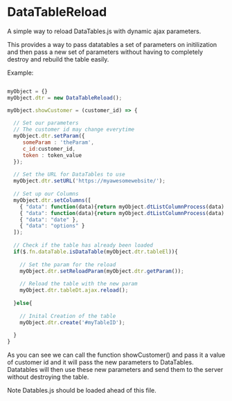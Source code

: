 # DataTableReload
A simple way to reload DataTables.js with dynamic ajax parameters. 

This provides a way to pass datatables a set of parameters on initilization and then pass a new set of parameters without having to completely destroy and rebuild the table easily.

Example:

```javascript

myObject = {}
myObject.dtr = new DataTableReload();

myObject.showCustomer = (customer_id) => {
	
  // Set our parameters
  // The customer id may change everytime 
  myObject.dtr.setParam({
	 someParam : 'theParam',
 	 c_id:customer_id,
	 token : token_value
  });
  
  // Set the URL for DataTables to use
  myObject.dtr.setURL('https://myawesomewebsite/');
  
  // Set up our Columns
  myObject.dtr.setColumns([
    { "data": function(data){return myObject.dtListColumnProcess(data).customer_name} },
    { "data": function(data){return myObject.dtListColumnProcess(data).status} },
    { "data": "date" },
    { "data": "options" }	
  ]);
  
  // Check if the table has already been loaded
  if($.fn.dataTable.isDataTable(myObject.dtr.tableEl)){
    
    // Set the param for the reload
    myObject.dtr.setReloadParam(myObject.dtr.getParam());
	  
    // Reload the table with the new param
    myObject.dtr.tableDt.ajax.reload();
    
  }else{
  
    // Inital Creation of the table
    myObject.dtr.create('#myTableID');
    
  }
}
```
As you can see we can call the function showCustomer() and pass it a value of customer id and it will pass the new parameters to DataTables. Datatables will then use these new parameters and send them to the server without destroying the table.

Note Datables.js should be loaded ahead of this file.
